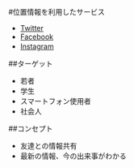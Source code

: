 #位置情報を利用したサービス　
 * [Twitter](https://twitter.com/?lang=ja)
 * [Facebook](https://ja-jp.facebook.com/)
 * [Instagram](https://www.instagram.com/instagramjapan/?hl=ja)　

##ターゲット
 * 若者　
 * 学生
 * スマートフォン使用者
 * 社会人
 
##コンセプト　
 * 友達との情報共有
 * 最新の情報、今の出来事がわかる
